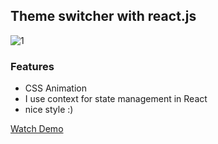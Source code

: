 ## Theme switcher with react.js

![1](https://user-images.githubusercontent.com/74317517/122635785-07bb0d80-d0fb-11eb-8179-c3c43a75fc61.PNG)

### Features
 - CSS Animation
 - I use context for state management in React
 - nice style :)

[Watch Demo](https://nafasebra.github.io/reactjs-theme-switcher/)
